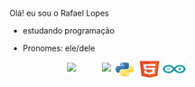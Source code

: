Olá! eu sou o Rafael Lopes


- estudando programação 
 
- Pronomes: ele/dele

<div>
      <a href-"https://github.com/RafaelLC1914">
        <img heigh-"180cm" src="https://github-readme-stats.vercel.app/api?username=RafaelLC1914&show_icons=true&theme=radical&include_all_commits=true&count_public=true"/>
      <img heigh-"180cm" src="https://github-readme-stats.vercel.app/api/top-langs/?username=RafaelLC1914&layout=compact&langs_count=168&theme=dracula"/>
      <img align="center" alt="Rafa-Python" height="30" width="40" src="https://raw.githubusercontent.com/devicons/devicon/master/icons/python/python-original.svg">
      <img align="center" alt="Rafa-HTML" height="30" width="40" src="https://raw.githubusercontent.com/devicons/devicon/master/icons/html5/html5-original.svg">
      <img align="center" alt="Rafa-arduino" height="30" width="40" src="https://raw.githubusercontent.com/devicons/devicon/master/icons/arduino/arduino-original.svg">
</div>
